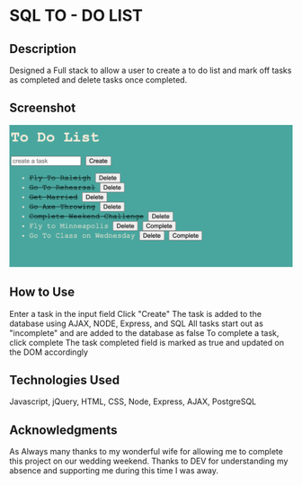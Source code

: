# SQL TO - DO LIST

## Description

Designed a Full stack to allow a user to create a to do list and mark off tasks as completed and delete tasks once completed.

## Screenshot
![Screenshot](/images/To-Do-Screenshot.png)

## How to Use

Enter a task in the input field
Click "Create"
The task is added to the database using AJAX, NODE, Express, and SQL
All tasks start out as "incomplete" and are added to the database as false
To complete a task, click complete
The task completed field is marked as true and updated on the DOM accordingly

## Technologies Used

Javascript, jQuery, HTML, CSS, Node, Express, AJAX, PostgreSQL

## Acknowledgments

As Always many thanks to my wonderful wife for allowing me to complete this project on our wedding weekend.
Thanks to DEV for understanding my absence and supporting me during this time I was away.
